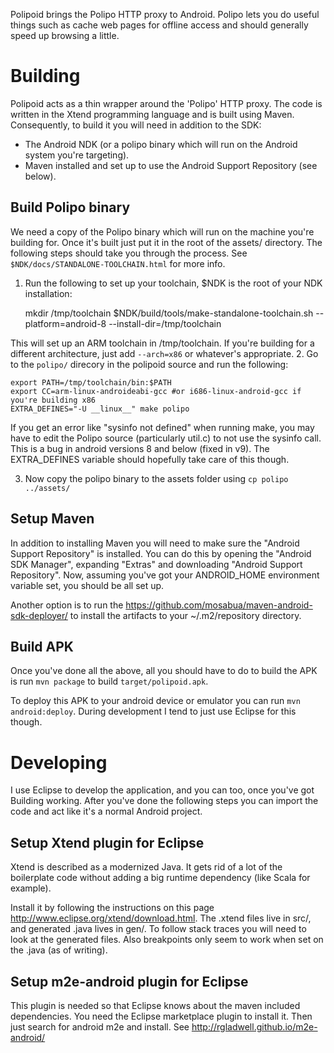 Polipoid brings the Polipo HTTP proxy to Android. Polipo lets you do useful things such as cache web pages for offline access and should generally speed up browsing a little.

Building
========

Polipoid acts as a thin wrapper around the 'Polipo' HTTP proxy. The code is written in the Xtend programming language and is built using Maven. Consequently, to build it you will need in addition to the SDK:

  - The Android NDK (or a polipo binary which will run on the Android system you're targeting).
  - Maven installed and set up to use the Android Support Repository (see below).

Build Polipo binary
-------------------

We need a copy of the Polipo binary which will run on the machine you're building for. Once it's built just put it in the root of the assets/ directory. The following steps should take you through the process. See `$NDK/docs/STANDALONE-TOOLCHAIN.html` for more info.

1. Run the following to set up your toolchain, $NDK is the root of your NDK installation:

    mkdir /tmp/toolchain
    $NDK/build/tools/make-standalone-toolchain.sh --platform=android-8 --install-dir=/tmp/toolchain

This will set up an ARM toolchain in /tmp/toolchain. If you're building for a different architecture, just add `--arch=x86` or whatever's appropriate.
2. Go to the `polipo/` direcory in the polipoid source and run the following:

    export PATH=/tmp/toolchain/bin:$PATH
    export CC=arm-linux-androideabi-gcc #or i686-linux-android-gcc if you're building x86
    EXTRA_DEFINES="-U __linux__" make polipo

If you get an error like "sysinfo not defined" when running make, you may have to edit the Polipo source (particularly util.c) to not use the sysinfo call. This is a bug in android versions 8 and below (fixed in v9). The EXTRA_DEFINES variable should hopefully take care of this though.

3. Now copy the polipo binary to the assets folder using `cp polipo ../assets/`

Setup Maven
-----------
In addition to installing Maven you will need to make sure the "Android Support Repository" is installed. You can do this by opening the "Android SDK Manager", expanding "Extras" and downloading "Android Support Repository". Now, assuming you've got your ANDROID_HOME environment variable set, you should be all set up.

Another option is to run the https://github.com/mosabua/maven-android-sdk-deployer/ to install the artifacts to your ~/.m2/repository directory.

Build APK
---------
Once you've done all the above, all you should have to do to build the APK is run `mvn package` to build `target/polipoid.apk`.

To deploy this APK to your android device or emulator you can run `mvn android:deploy`. During development I tend to just use Eclipse for this though.


Developing
==========

I use Eclipse to develop the application, and you can too, once you've got Building working. After you've done the following steps you can import the code and act like it's a normal Android project.

Setup Xtend plugin for Eclipse
------------------------------

Xtend is described as a modernized Java. It gets rid of a lot of the boilerplate code without adding a big runtime dependency (like Scala for example).

Install it by following the instructions on this page http://www.eclipse.org/xtend/download.html. The .xtend files live in src/, and generated .java lives in gen/. To follow stack traces you will need to look at the generated files. Also breakpoints only seem to work when set on the .java (as of writing).

Setup m2e-android plugin for Eclipse
------------------------------

This plugin is needed so that Eclipse knows about the maven included dependencies. You need the Eclipse marketplace plugin to install it. Then just search for android m2e and install. See http://rgladwell.github.io/m2e-android/
